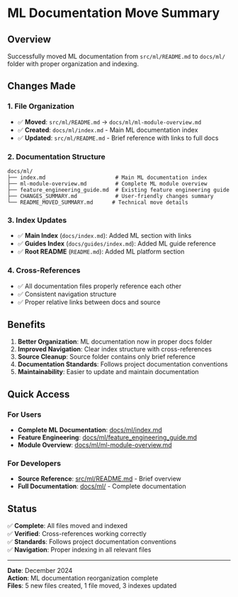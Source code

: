 # ML Documentation Move Summary

## Overview

Successfully moved ML documentation from `src/ml/README.md` to `docs/ml/` folder with proper organization and indexing.

## Changes Made

### 1. File Organization
- ✅ **Moved**: `src/ml/README.md` → `docs/ml/ml-module-overview.md`
- ✅ **Created**: `docs/ml/index.md` - Main ML documentation index
- ✅ **Updated**: `src/ml/README.md` - Brief reference with links to full docs

### 2. Documentation Structure
```
docs/ml/
├── index.md                      # Main ML documentation index
├── ml-module-overview.md         # Complete ML module overview
├── feature_engineering_guide.md  # Existing feature engineering guide
├── CHANGES_SUMMARY.md            # User-friendly changes summary
└── README_MOVED_SUMMARY.md      # Technical move details
```

### 3. Index Updates
- ✅ **Main Index** (`docs/index.md`): Added ML section with links
- ✅ **Guides Index** (`docs/guides/index.md`): Added ML guide reference
- ✅ **Root README** (`README.md`): Added ML platform section

### 4. Cross-References
- ✅ All documentation files properly reference each other
- ✅ Consistent navigation structure
- ✅ Proper relative links between docs and source

## Benefits

1. **Better Organization**: ML documentation now in proper docs folder
2. **Improved Navigation**: Clear index structure with cross-references
3. **Source Cleanup**: Source folder contains only brief reference
4. **Documentation Standards**: Follows project documentation conventions
5. **Maintainability**: Easier to update and maintain documentation

## Quick Access

### For Users
- **Complete ML Documentation**: [docs/ml/index.md](docs/ml/index.md)
- **Feature Engineering**: [docs/ml/feature_engineering_guide.md](docs/ml/feature_engineering_guide.md)
- **Module Overview**: [docs/ml/ml-module-overview.md](docs/ml/ml-module-overview.md)

### For Developers
- **Source Reference**: [src/ml/README.md](src/ml/README.md) - Brief overview
- **Full Documentation**: [docs/ml/](docs/ml/) - Complete documentation

## Status

✅ **Complete**: All files moved and indexed  
✅ **Verified**: Cross-references working correctly  
✅ **Standards**: Follows project documentation conventions  
✅ **Navigation**: Proper indexing in all relevant files  

---

**Date**: December 2024  
**Action**: ML documentation reorganization complete  
**Files**: 5 new files created, 1 file moved, 3 indexes updated
